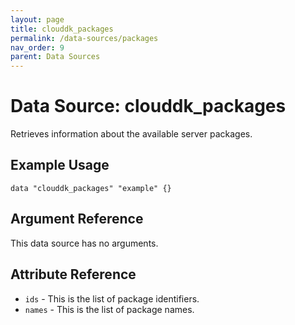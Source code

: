 ```yaml
---
layout: page
title: clouddk_packages
permalink: /data-sources/packages
nav_order: 9
parent: Data Sources
---
```


# Data Source: clouddk_packages

Retrieves information about the available server packages.

## Example Usage

```
data "clouddk_packages" "example" {}
```

## Argument Reference

This data source has no arguments.

## Attribute Reference

* `ids` - This is the list of package identifiers.
* `names` - This is the list of package names.
